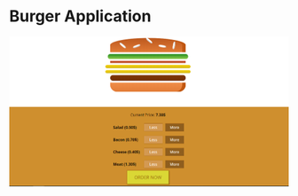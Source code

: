 # Burger Application
![Preview](https://raw.githubusercontent.com/kfirro/BurgerApp/master/BurgerApp.png)
